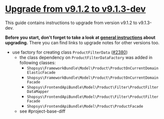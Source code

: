 # [Upgrade from v9.1.2 to v9.1.3-dev](https://github.com/shopsys/shopsys/compare/v9.1.2...9.1)

This guide contains instructions to upgrade from version v9.1.2 to v9.1.3-dev.

**Before you start, don't forget to take a look at [general instructions](https://github.com/shopsys/shopsys/blob/7.3/UPGRADE.md) about upgrading.**
There you can find links to upgrade notes for other versions too.

- use factory for creating class `ProductFilterData` ([#2380](https://github.com/shopsys/shopsys/pull/2380))
    - the class dependency on `ProductFilterDataFactory` was added in following classes:
        - `Shopsys\FrameworkBundle\Model\Product\ProductOnCurrentDomainElasticFacade`
        - `Shopsys\FrameworkBundle\Model\Product\ProductOnCurrentDomainFacade`
        - `Shopsys\FrontendApiBundle\Model\Product\Filter\ProductFilterDataMapper`
        - `Shopsys\FrontendApiBundle\Model\Product\Filter\ProductFilterFacade`
        - `Shopsys\FrontendApiBundle\Model\Product\ProductFacade`
    - see #project-base-diff
